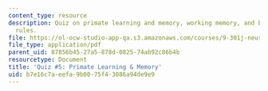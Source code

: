 ```yaml
---
content_type: resource
description: Quiz on primate learning and memory, working memory, and behavior-guiding
  rules.
file: https://ol-ocw-studio-app-qa.s3.amazonaws.com/courses/9-301j-neural-plasticity-in-learning-and-development-spring-2002/b7e16c7aeefa9b0075f43086a94de9e9_quiz5.pdf
file_type: application/pdf
parent_uid: 87856b45-27a5-878d-0825-74ab92c86b4b
resourcetype: Document
title: 'Quiz #5: Primate Learning & Memory'
uid: b7e16c7a-eefa-9b00-75f4-3086a94de9e9
---
```

